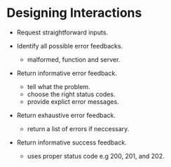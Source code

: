 # Designing Interactions

* Request straightforward inputs.

* Identify all possible error feedbacks.
  * malformed, function and server.

* Return informative error feedback.
  * tell what the problem.
  * choose the right status codes.
  * provide explict error messages.

* Return exhaustive error feedback.
  * return a list of errors if neccessary.

* Return informative success feedback.
  * uses proper status code e.g 200, 201, and 202.
